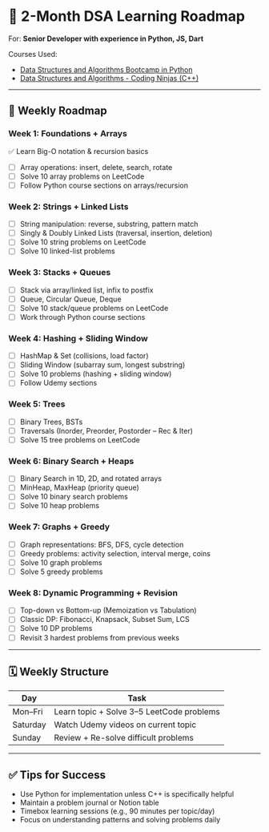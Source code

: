 
# 🧠 2-Month DSA Learning Roadmap

For: **Senior Developer with experience in Python, JS, Dart**

Courses Used:
- [Data Structures and Algorithms Bootcamp in Python](https://www.udemy.com/course/data-structures-and-algorithms-bootcamp-in-python)
- [Data Structures and Algorithms - Coding Ninjas (C++)](https://www.udemy.com/course/datastructurescncpp)

---

## 📆 Weekly Roadmap

### Week 1: Foundations + Arrays
✅ Learn Big-O notation & recursion basics
- [ ] Array operations: insert, delete, search, rotate
- [ ] Solve 10 array problems on LeetCode
- [ ] Follow Python course sections on arrays/recursion

### Week 2: Strings + Linked Lists
- [ ] String manipulation: reverse, substring, pattern match
- [ ] Singly & Doubly Linked Lists (traversal, insertion, deletion)
- [ ] Solve 10 string problems on LeetCode
- [ ] Solve 10 linked-list problems

### Week 3: Stacks + Queues
- [ ] Stack via array/linked list, infix to postfix
- [ ] Queue, Circular Queue, Deque
- [ ] Solve 10 stack/queue problems on LeetCode
- [ ] Work through Python course sections

### Week 4: Hashing + Sliding Window
- [ ] HashMap & Set (collisions, load factor)
- [ ] Sliding Window (subarray sum, longest substring)
- [ ] Solve 10 problems (hashing + sliding window)
- [ ] Follow Udemy sections

### Week 5: Trees
- [ ] Binary Trees, BSTs
- [ ] Traversals (Inorder, Preorder, Postorder – Rec & Iter)
- [ ] Solve 15 tree problems on LeetCode

### Week 6: Binary Search + Heaps
- [ ] Binary Search in 1D, 2D, and rotated arrays
- [ ] MinHeap, MaxHeap (priority queue)
- [ ] Solve 10 binary search problems
- [ ] Solve 10 heap problems

### Week 7: Graphs + Greedy
- [ ] Graph representations: BFS, DFS, cycle detection
- [ ] Greedy problems: activity selection, interval merge, coins
- [ ] Solve 10 graph problems
- [ ] Solve 5 greedy problems

### Week 8: Dynamic Programming + Revision
- [ ] Top-down vs Bottom-up (Memoization vs Tabulation)
- [ ] Classic DP: Fibonacci, Knapsack, Subset Sum, LCS
- [ ] Solve 10 DP problems
- [ ] Revisit 3 hardest problems from previous weeks

---

## 🗓️ Weekly Structure

| Day        | Task                                |
|------------|-------------------------------------|
| Mon–Fri    | Learn topic + Solve 3–5 LeetCode problems |
| Saturday   | Watch Udemy videos on current topic |
| Sunday     | Review + Re-solve difficult problems |

---

## ✅ Tips for Success
- Use Python for implementation unless C++ is specifically helpful
- Maintain a problem journal or Notion table
- Timebox learning sessions (e.g., 90 minutes per topic/day)
- Focus on understanding patterns and solving problems daily

